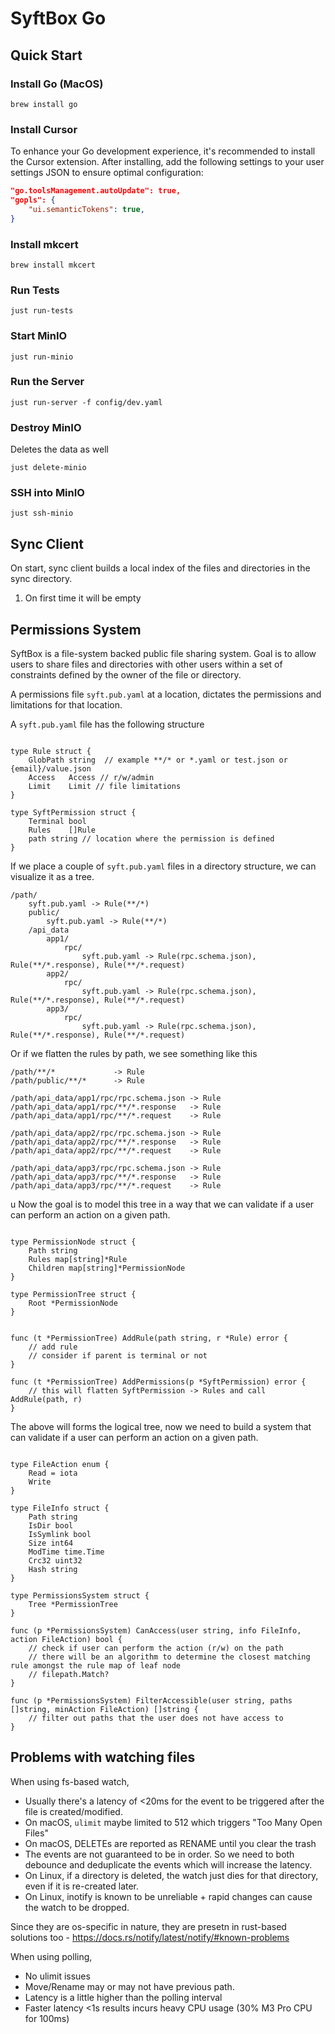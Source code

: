 # SyftBox Go

## Quick Start

### Install Go (MacOS)

```
brew install go
```

### Install Cursor

To enhance your Go development experience, it's recommended to install the Cursor extension. After installing, add the following settings to your user settings JSON to ensure optimal configuration:
```json
"go.toolsManagement.autoUpdate": true,
"gopls": {
    "ui.semanticTokens": true,
}
```


### Install mkcert

```
brew install mkcert
```

### Run Tests
```
just run-tests
```

### Start MinIO
```
just run-minio
```

### Run the Server
```
just run-server -f config/dev.yaml
```

### Destroy MinIO
Deletes the data as well
```
just delete-minio
```

### SSH into MinIO
```
just ssh-minio
```

## Sync Client

On start, sync client builds a local index of the files and directories in the sync directory.
1. On first time it will be empty



## Permissions System

SyftBox is a file-system backed public file sharing system.
Goal is to allow users to share files and directories with other users within a set of constraints defined by the owner of the file or directory.

A permissions file `syft.pub.yaml` at a location, dictates the permissions and limitations for that location.

A `syft.pub.yaml` file has the following structure

```golang

type Rule struct {
	GlobPath string  // example **/* or *.yaml or test.json or {email}/value.json
	Access   Access // r/w/admin
	Limit    Limit // file limitations
}

type SyftPermission struct {
	Terminal bool   
	Rules    []Rule 
	path string // location where the permission is defined
}
```

If we place a couple of `syft.pub.yaml` files in a directory structure, we can visualize it as a tree.

    /path/
        syft.pub.yaml -> Rule(**/*)
        public/
            syft.pub.yaml -> Rule(**/*)
        /api_data
            app1/
                rpc/
                    syft.pub.yaml -> Rule(rpc.schema.json), Rule(**/*.response), Rule(**/*.request)
            app2/
                rpc/
                    syft.pub.yaml -> Rule(rpc.schema.json), Rule(**/*.response), Rule(**/*.request)
            app3/
                rpc/
                    syft.pub.yaml -> Rule(rpc.schema.json), Rule(**/*.response), Rule(**/*.request)

Or if we flatten the rules by path, we see something like this

    /path/**/*             -> Rule
    /path/public/**/*      -> Rule

    /path/api_data/app1/rpc/rpc.schema.json -> Rule
    /path/api_data/app1/rpc/**/*.response   -> Rule
    /path/api_data/app1/rpc/**/*.request    -> Rule

    /path/api_data/app2/rpc/rpc.schema.json -> Rule
    /path/api_data/app2/rpc/**/*.response   -> Rule
    /path/api_data/app2/rpc/**/*.request    -> Rule

    /path/api_data/app3/rpc/rpc.schema.json -> Rule
    /path/api_data/app3/rpc/**/*.response   -> Rule
    /path/api_data/app3/rpc/**/*.request    -> Rule

u
Now the goal is to model this tree in a way that we can validate if a user can perform an action on a given path.

```golang

type PermissionNode struct {
    Path string
    Rules map[string]*Rule
    Children map[string]*PermissionNode
}

type PermissionTree struct {
    Root *PermissionNode
}


func (t *PermissionTree) AddRule(path string, r *Rule) error {
    // add rule
    // consider if parent is terminal or not
}

func (t *PermissionTree) AddPermissions(p *SyftPermission) error {
    // this will flatten SyftPermission -> Rules and call AddRule(path, r)
}

```

The above will forms the logical tree, now we need to build a system that can validate if a user can perform an action on a given path.

```golang

type FileAction enum {
    Read = iota
    Write
}

type FileInfo struct {
    Path string
    IsDir bool
    IsSymlink bool
    Size int64
    ModTime time.Time
    Crc32 uint32
    Hash string
}

type PermissionsSystem struct {
    Tree *PermissionTree
}

func (p *PermissionsSystem) CanAccess(user string, info FileInfo, action FileAction) bool {
    // check if user can perform the action (r/w) on the path
    // there will be an algorithm to determine the closest matching rule amongst the rule map of leaf node
    // filepath.Match?
}

func (p *PermissionsSystem) FilterAccessible(user string, paths []string, minAction FileAction) []string {
    // filter out paths that the user does not have access to
}

```


## Problems with watching files

When using fs-based watch,
* Usually there's a latency of <20ms for the event to be triggered after the file is created/modified.
* On macOS, `ulimit` maybe limited to 512 which triggers "Too Many Open Files"
* On macOS, DELETEs are reported as RENAME until you clear the trash
* The events are not guaranteed to be in order. So we need to both debounce and deduplicate the events which will increase the latency.
* On Linux, if a directory is deleted, the watch just dies for that directory, even if it is re-created later.
* On Linux, inotify is known to be unreliable + rapid changes can cause the watch to be dropped.

Since they are os-specific in nature, they are presetn in rust-based solutions too - https://docs.rs/notify/latest/notify/#known-problems

When using polling,
* No ulimit issues
* Move/Rename may or may not have previous path.
* Latency is a little higher than the polling interval
* Faster latency <1s results incurs heavy CPU usage (30% M3 Pro CPU for 100ms)
